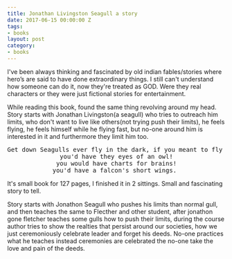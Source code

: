 ```yaml
---
title: Jonathan Livingston Seagull a story
date: 2017-06-15 00:00:00 Z
tags:
- books
layout: post
category:
- books
---
```


I've been always thinking and fascinated by old indian fables/stories where hero’s  are said to have done
extraordinary things. I still can't understand how someone can do it, now they're treated as GOD. Were they real
characters or they were just fictional stories for entertainment.


While reading this book, found the same thing revolving around my head. Story starts with Jonathan Livingston(a seagull) who tries to outreach him limits, who don't want to live like others(not trying push their limits), he feels flying, he feels himself while he flying fast, but no-one around him is interested in it and furthermore they limit him too.

<center> <pre>Get down Seagulls ever fly in the dark, if you meant to fly in the dark,
you'd have they eyes of an owl!
you would have charts for brains!
you'd have a falcon's short wings. </pre> </center>

It's small book for 127 pages, I finished it in 2 sittings. Small and fascinating story to tell.

Story starts with Jonathon Seagull who pushes his limits than normal gull, and then teaches the same to
Flecther and other student, after jonathon gone fletcher teaches some gulls how to push their limits, during the course author tries to
show the realties that persist around our societies, how we just ceremoniously celebrate leader and forget his
deeds. No-one practices what he teaches instead ceremonies are celebrated the no-one take the love and pain of the
deeds.

